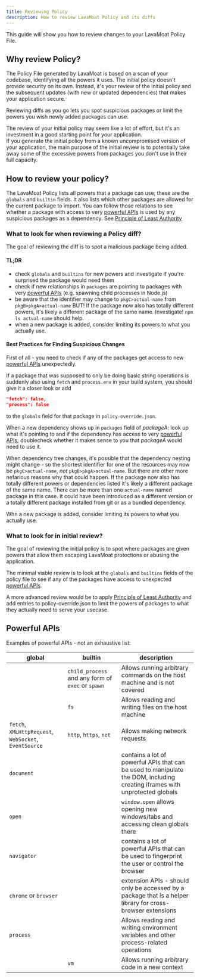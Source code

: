 ```yaml
---
title: Reviewing Policy
description: How to review LavaMoat Policy and its diffs
---
```


<!-- markdownlint-disable no-inline-html -->

This guide will show you how to review changes to your LavaMoat Policy File.

## Why review Policy?

The Policy File generated by LavaMoat is based on a scan of your codebase, identifying all the powers it uses. The initial policy doesn't provide security on its own. Instead, it's your review of the initial policy and the subsequent updates (with new or updated dependencies) that makes your application secure.

Reviewing diffs as you go lets you spot suspicious packages or limit the powers you wish newly added packages can use.

The review of your initial policy may seem like a lot of effort, but it's an investment in a good starting point for your application.  
If you generate the initial policy from a known uncompromised version of your application, the main purpose of the initial review is to potentially take away some of the excessive powers from packages you don't use in their full capacity.

## How to review your policy?

The LavaMoat Policy lists all powers that a package can use; these are the `globals` and `builtin` fields.
It also lists which other packages are allowed for the current package to import. You can follow those relations to see whether a package with access to very [powerful APIs](#powerful-apis) is used by any suspicious packages as a dependency. See [Principle of Least Authority][PoLA]

### What to look for when reviewing a Policy diff?

The goal of reviewing the diff is to spot a malicious package being added.

#### TL;DR

- check `globals` and `builtins` for new powers and investigate if you're surprised the package would need them
- check if new relationships in `packages` are pointing to packages with very [powerful APIs](#powerful-apis) (e.g. spawning child processes in Node.js)
- be aware that the identifier may change to `pkgC>actual-name` from `pkgB>pkgA>actual-name` BUT! If the package now also has totally different powers, it's likely a different package of the same name. Investigate! `npm ls actual-name` should help.
- when a new package is added, consider limiting its powers to what you actually use.

#### Best Practices for Finding Suspicious Changes

First of all - you need to check if any of the packages get access to new [powerful APIs](#powerful-apis) unexpectedly.

If a package that was supposed to only be doing basic string operations is suddenly also using `fetch` and `process.env` in your build system, you should give it a closer look or add

```json
"fetch": false,
"process": false
```

to the `globals` field for that package in `policy-override.json`.

When a new dependency shows up in `packages` field of _packageA_: look up what it's pointing to and if the dependency has access to very [powerful APIs](#powerful-apis); doublecheck whether it makes sense to you that _packageA_ would need to use it.

When dependency tree changes, it's possible that the dependency nesting might change - so the shortest identifier for one of the resources may now be `pkgC>actual-name`, _not_ `pkgB>pkgA>actual-name`.
But there are other more nefarious reasons why that could happen.
If the package now also has totally different powers or dependencies listed it's likely a different package of the same name. There can be more than one `actual-name` named package in this case. It could have been introduced as a different version or a totally different package installed from git or as a bundled dependency.

Whn a new package is added, consider limiting its powers to what you actually use.

### What to look for in initial review?

The goal of reviewing the initial policy is to spot where packages are given powers that allow them escaping LavaMoat protections or abusing the application.

The minimal viable review is to look at the `globals` and `builtins` fields of the policy file to see if any of the packages have access to unexpected [powerful APIs](#powerful-apis).

A more advanced review would be to apply [Principle of Least Authority][PoLA] and add entries to policy-override.json to limit the powers of packages to what they actually need to serve your usecase.

## Powerful APIs

Examples of powerful APIs - not an exhaustive list:

| global                                                | builtin                                           | description                                                                                                                 |
| ----------------------------------------------------- | ------------------------------------------------- | --------------------------------------------------------------------------------------------------------------------------- |
|                                                       | `child_process` and any form of `exec` or `spawn` | Allows running arbitrary commands on the host machine and is not covered                                                    |
|                                                       | `fs`                                              | Allows reading and writing files on the host machine                                                                        |
| `fetch`, `XMLHttpRequest`, `WebSocket`, `EventSource` | `http`, `https`, `net`                            | Allows making network requests                                                                                              |
| `document`                                            |                                                   | contains a lot of powerful APIs that can be used to manipulate the DOM, including creating iframes with unprotected globals |
| `open`                                                |                                                   | `window.open` allows opening new windows/tabs and accessing clean globals there                                             |
| `navigator`                                           |                                                   | contains a lot of powerful APIs that can be used to fingerprint the user or control the browser                             |
| `chrome` or `browser`                                 |                                                   | extension APIs - should only be accessed by a package that is a helper library for cross-browser extensions                 |
| `process`                                             |                                                   | Allows reading and writing environment variables and other process-related operations                                       |
|                                                       | `vm`                                              | Allows running arbitrary code in a new context                                                                              |

[PoLA]: https://en.wikipedia.org/wiki/Principle_of_least_privilege

